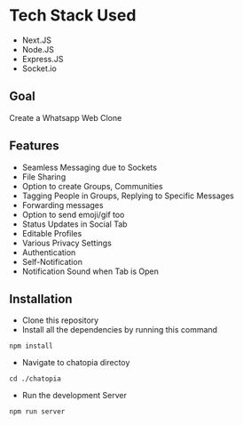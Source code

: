# Tech Stack Used

-   Next.JS
-   Node.JS
-   Express.JS
-   Socket.io

## Goal

Create a Whatsapp Web Clone

## Features

-   Seamless Messaging due to Sockets
-   File Sharing
-   Option to create Groups, Communities
-   Tagging People in Groups, Replying to Specific Messages
-   Forwarding messages
-   Option to send emoji/gif too
-   Status Updates in Social Tab
-   Editable Profiles
-   Various Privacy Settings
-   Authentication
-   Self-Notification
-   Notification Sound when Tab is Open

## Installation
- Clone this repository
- Install all the dependencies by running this command
```
npm install
```
- Navigate to chatopia directoy
```
cd ./chatopia
```
- Run the development Server
```
npm run server
```

